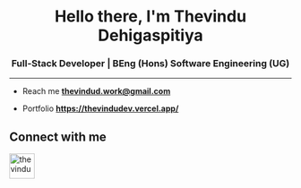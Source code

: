 <h1 align="center">Hello there, I'm Thevindu Dehigaspitiya</h1>
<h3 align="center">Full-Stack Developer | BEng (Hons) Software Engineering (UG)</h3>

---
- Reach me **thevindud.work@gmail.com**

- Portfolio **https://thevindudev.vercel.app/**

<h2 align="left">Connect with me</h2>
<p align="left">
<a href="https://linkedin.com/in/thevindu-dehigaspitiya" target="_blank" rel="noopener noreferrer"><img align="center" src="https://img.icons8.com/?size=512&id=13930&format=png" alt="thevindu-dehigaspitiya" height="45" width="45" /></a>
</p>
